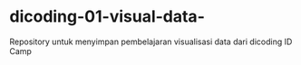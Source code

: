 # dicoding-01-visual-data-
Repository untuk menyimpan pembelajaran visualisasi data dari dicoding ID Camp

